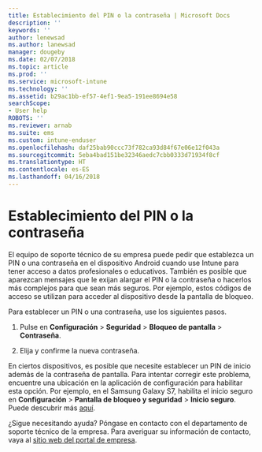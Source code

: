 ```yaml
---
title: Establecimiento del PIN o la contraseña | Microsoft Docs
description: ''
keywords: ''
author: lenewsad
ms.author: lanewsad
manager: dougeby
ms.date: 02/07/2018
ms.topic: article
ms.prod: ''
ms.service: microsoft-intune
ms.technology: ''
ms.assetid: b29ac1bb-ef57-4ef1-9ea5-191ee8694e58
searchScope:
- User help
ROBOTS: ''
ms.reviewer: arnab
ms.suite: ems
ms.custom: intune-enduser
ms.openlocfilehash: daf25bab90ccc73f782ca93d84f67e06e12f043a
ms.sourcegitcommit: 5eba4bad151be32346aedc7cbb0333d71934f8cf
ms.translationtype: HT
ms.contentlocale: es-ES
ms.lasthandoff: 04/16/2018
---
```

# <a name="set-your-pin-or-password"></a>Establecimiento del PIN o la contraseña

El equipo de soporte técnico de su empresa puede pedir que establezca un PIN o una contraseña en el dispositivo Android cuando use Intune para tener acceso a datos profesionales o educativos. También es posible que aparezcan mensajes que le exijan alargar el PIN o la contraseña o hacerlos más complejos para que sean más seguros. Por ejemplo, estos códigos de acceso se utilizan para acceder al dispositivo desde la pantalla de bloqueo.

Para establecer un PIN o una contraseña, use los siguientes pasos.

1.  Pulse en **Configuración** > **Seguridad** > **Bloqueo de pantalla** > **Contraseña**.

2.  Elija y confirme la nueva contraseña.

En ciertos dispositivos, es posible que necesite establecer un PIN de inicio además de la contraseña de pantalla. Para intentar corregir este problema, encuentre una ubicación en la aplicación de configuración para habilitar esta opción. Por ejemplo, en el Samsung Galaxy S7, habilita el inicio seguro en **Configuración** > **Pantalla de bloqueo y seguridad** > **Inicio seguro**. Puede descubrir más [aquí](/intune-user-help/your-device-appears-encrypted-but-cp-says-otherwise-android). 

¿Sigue necesitando ayuda? Póngase en contacto con el departamento de soporte técnico de la empresa. Para averiguar su información de contacto, vaya al [sitio web del portal de empresa](https://portal.manage.microsoft.com#HelpDeskDialog).
